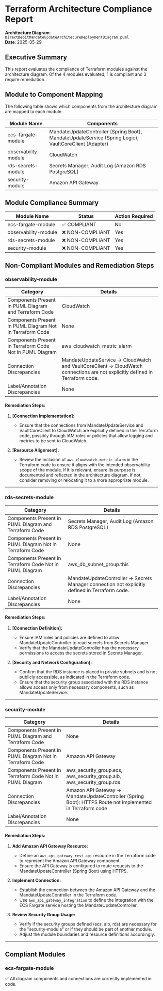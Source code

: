 # Terraform Architecture Compliance Report

**Architecture Diagram**: `DirectDebitMandateUpdateArchitecureDeploymentDiagram.puml`  
**Date**: 2025-05-29  
## Executive Summary

This report evaluates the compliance of Terraform modules against the architecture diagram. Of the 4 modules evaluated, 1 is compliant and 3 require remediation.

## Module to Component Mapping

The following table shows which components from the architecture diagram are mapped to each module:

| Module Name | Components |
|-------------|------------|
| ecs-fargate-module | MandateUpdateController (Spring Boot), MandateUpdateService (Spring Logic), VaultCoreClient (Adapter) |
| observability-module | CloudWatch |
| rds-secrets-module | Secrets Manager, Audit Log (Amazon RDS PostgreSQL) |
| security-module | Amazon API Gateway |

## Module Compliance Summary

| Module Name | Status | Action Required |
|-------------|--------|----------------|
| ecs-fargate-module | ✅ COMPLIANT | No |
| observability-module | ❌ NON-COMPLIANT | Yes |
| rds-secrets-module | ❌ NON-COMPLIANT | Yes |
| security-module | ❌ NON-COMPLIANT | Yes |

## Non-Compliant Modules and Remediation Steps

### observability-module

| Category                                              | Details                                                         |
|----------------------------------------------------------|----------------------------------------------------------------|
| Components Present in PUML Diagram and Terraform Code    | CloudWatch                                                     |
| Components Present in PUML Diagram Not in Terraform Code | None                                                           |
| Components Present in Terraform Code Not in PUML Diagram | aws_cloudwatch_metric_alarm                                    |
| Connection Discrepancies                                 | MandateUpdateService -> CloudWatch and VaultCoreClient -> CloudWatch connections are not explicitly defined in Terraform code. |
| Label/Annotation Discrepancies                           | None                                                           |

#### Remediation Steps:

1. **[Connection Implementation]:**
   - Ensure that the connections from MandateUpdateService and VaultCoreClient to CloudWatch are explicitly defined in the Terraform code, possibly through IAM roles or policies that allow logging and metrics to be sent to CloudWatch.

2. **[Resource Alignment]:**
   - Review the inclusion of `aws_cloudwatch_metric_alarm` in the Terraform code to ensure it aligns with the intended observability scope of the module. If it is relevant, ensure its purpose is documented and reflected in the architecture diagram. If not, consider removing or relocating it to a more appropriate module.
---

### rds-secrets-module

| Category                                              | Details                                                         |
|----------------------------------------------------------|----------------------------------------------------------------|
| Components Present in PUML Diagram and Terraform Code    | Secrets Manager, Audit Log (Amazon RDS PostgreSQL)              |
| Components Present in PUML Diagram Not in Terraform Code | None                                                            |
| Components Present in Terraform Code Not in PUML Diagram | aws_db_subnet_group.this                                        |
| Connection Discrepancies                                 | MandateUpdateController -> Secrets Manager connection not explicitly defined in Terraform code. |
| Label/Annotation Discrepancies                           | None                                                            |

#### Remediation Steps:

1. **[Connection Definition]:**
   - Ensure IAM roles and policies are defined to allow MandateUpdateController to read secrets from Secrets Manager.
   - Verify that the MandateUpdateController has the necessary permissions to access the secrets stored in Secrets Manager.

2. **[Security and Network Configuration]:**
   - Confirm that the RDS instance is placed in private subnets and is not publicly accessible, as indicated in the Terraform code.
   - Ensure that the security group associated with the RDS instance allows access only from necessary components, such as MandateUpdateService.
---

### security-module

| Category                                              | Details                                                         |
|----------------------------------------------------------|----------------------------------------------------------------|
| Components Present in PUML Diagram and Terraform Code    | None                                                            |
| Components Present in PUML Diagram Not in Terraform Code | Amazon API Gateway                                              |
| Components Present in Terraform Code Not in PUML Diagram | aws_security_group.ecs, aws_security_group.alb, aws_security_group.rds |
| Connection Discrepancies                                 | Amazon API Gateway -> MandateUpdateController (Spring Boot): HTTPS Route not implemented in Terraform code |
| Label/Annotation Discrepancies                           | None                                                            |

#### Remediation Steps:

1. **Add Amazon API Gateway Resource:**
   - Define an `aws_api_gateway_rest_api` resource in the Terraform code to represent the Amazon API Gateway component.
   - Ensure the API Gateway is configured to route requests to the MandateUpdateController (Spring Boot) using HTTPS.

2. **Implement Connection:**
   - Establish the connection between the Amazon API Gateway and the MandateUpdateController in the Terraform code.
   - Use `aws_api_gateway_integration` to define the integration with the ECS Fargate service hosting the MandateUpdateController.

3. **Review Security Group Usage:**
   - Verify if the security groups defined (ecs, alb, rds) are necessary for the "security-module" or if they should be part of another module.
   - Adjust the module boundaries and resource definitions accordingly.
---

## Compliant Modules

### ecs-fargate-module
✅ All diagram components and connections are correctly implemented in code.

